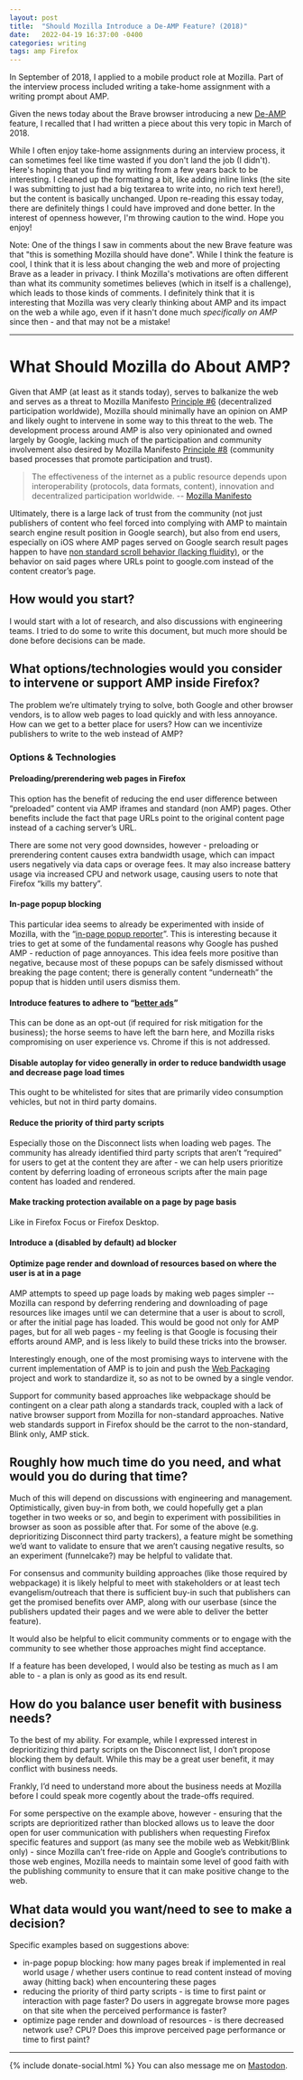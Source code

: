 ```yaml
---
layout: post
title:  "Should Mozilla Introduce a De-AMP Feature? (2018)"
date:   2022-04-19 16:37:00 -0400
categories: writing
tags: amp Firefox
---
```


In September of 2018, I applied to a mobile product role at Mozilla. Part of the interview process included writing a take-home assignment with a writing prompt about AMP. 

Given the news today about the Brave browser introducing a new [De-AMP](https://brave.com/privacy-updates/18-de-amp/) feature, I recalled that I had written a piece about this very topic in March of 2018.

While I often enjoy take-home assignments during an interview process, it can sometimes feel like time wasted if you don't land the job (I didn't). Here's hoping that you find my writing from a few years back to be interesting. I cleaned up the formatting a bit, like adding inline links (the site I was submitting to just had a big textarea to write into, no rich text here!), but the content is basically unchanged. Upon re-reading this essay today, there are definitely things I could have improved and done better. In the interest of openness however, I'm throwing caution to the wind. Hope you enjoy!

Note: One of the things I saw in comments about the new Brave feature was that "this is something Mozilla should have done". While I think the feature is cool, I think that it is less about changing the web and more of projecting Brave as a leader in privacy. I think Mozilla's motivations are often different than what its community sometimes believes (which in itself is a challenge), which leads to those kinds of comments. I definitely think that it is interesting that Mozilla was very clearly thinking about AMP and its impact on the web a while ago, even if it hasn't done much *specifically on AMP* since then - and that may not be a mistake!

* * *

# What Should Mozilla do About AMP?

Given that AMP (at least as it stands today), serves to balkanize the web and serves as a threat to Mozilla Manifesto [Principle #6](https://www.mozilla.org/en-US/about/manifesto/#principles-06) (decentralized participation worldwide), Mozilla should minimally have an opinion on AMP and likely ought to intervene in some way to this threat to the web. The development process around AMP is also very opinionated and owned largely by Google, lacking much of the participation and community involvement also desired by Mozilla Manifesto [Principle #8](https://www.mozilla.org/en-US/about/manifesto/#principles-08) (community based processes that promote participation and trust). 

>The effectiveness of the internet as a public resource depends upon interoperability (protocols, data formats, content), innovation and decentralized participation worldwide. -- [Mozilla Manifesto](https://www.mozilla.org/en-US/about/manifesto/#principles-06)

Ultimately, there is a large lack of trust from the community (not just publishers of content who feel forced into complying with AMP to maintain search engine result position in Google search), but also from end users, especially on iOS where AMP pages served on Google search result pages happen to have [non standard scroll behavior (lacking fluidity)](https://news.ycombinator.com/item?id=14386292), or the behavior on said pages where URLs point to google.com instead of the content creator’s page. 

## How would you start?

I would start with a lot of research, and also discussions with engineering teams. I tried to do some to write this document, but much more should be done before decisions can be made.

## What options/technologies would you consider to intervene or support AMP inside Firefox?

The problem we’re ultimately trying to solve, both Google and other browser vendors, is to allow web pages to load quickly and with less annoyance. How can we get to a better place for users? How can we incentivize publishers to write to the web instead of AMP?

### Options & Technologies

#### Preloading/prerendering web pages in Firefox

This option has the benefit of reducing the end user difference between “preloaded” content via AMP iframes and standard (non AMP) pages. Other benefits include the fact that page URLs point to the original content page instead of a caching server’s URL.

There are some not very good downsides, however - preloading or prerendering content causes extra bandwidth usage, which can impact users negatively via data caps or overage fees. It may also increase battery usage via increased CPU and network usage, causing users to note that Firefox “kills my battery”. 

#### In-page popup blocking

This particular idea seems to already be experimented with inside of Mozilla, with the “[in-page popup reporter](https://github.com/ehsan/popup-reporter)”. This is interesting because it tries to get at some of the fundamental reasons why Google has pushed AMP - reduction of page annoyances. This idea feels more positive than negative, because most of these popups can be safely dismissed without breaking the page content; there is generally content “underneath” the popup that is hidden until users dismiss them.

#### Introduce features to adhere to “[better ads](https://www.betterads.org)”

This can be done as an opt-out (if required for risk mitigation for the business); the horse seems to have left the barn here, and Mozilla risks compromising on user experience vs. Chrome if this is not addressed.

#### Disable autoplay for video generally in order to reduce bandwidth usage and decrease page load times

This ought to be whitelisted for sites that are primarily video consumption vehicles, but not in third party domains.

#### Reduce the priority of third party scripts

Especially those on the Disconnect lists when loading web pages. The community has already identified third party scripts that aren’t “required” for users to get at the content they are after - we can help users prioritize content by deferring loading of erroneous scripts after the main page content has loaded and rendered.

#### Make tracking protection available on a page by page basis

Like in Firefox Focus or Firefox Desktop.

#### Introduce a (disabled by default) ad blocker

#### Optimize page render and download of resources based on where the user is at in a page

AMP attempts to speed up page loads by making web pages simpler -- Mozilla can respond by deferring rendering and downloading of page resources like images until we can determine that a user is about to scroll, or after the initial page has loaded. This would be good not only for AMP pages, but for all web pages - my feeling is that Google is focusing their efforts around AMP, and is less likely to build these tricks into the browser.

Interestingly enough, one of the most promising ways to intervene with the current implementation of AMP is to join and push the [Web Packaging](https://github.com/WICG/webpackage) project and work to standardize it, so as not to be owned by a single vendor. 

Support for community based approaches like webpackage should be contingent on a clear path along a standards track, coupled with a lack of native browser support from Mozilla for non-standard approaches. Native web standards support in Firefox should be the carrot to the non-standard, Blink only, AMP stick. 

## Roughly how much time do you need, and what would you do during that time?

Much of this will depend on discussions with engineering and management. Optimistically, given buy-in from both, we could hopefully get a plan together in two weeks or so, and begin to experiment with possibilities in browser as soon as possible after that. For some of the above (e.g. deprioritizing Disconnect third party trackers), a feature might be something we’d want to validate to ensure that we aren’t causing negative results, so an experiment (funnelcake?) may be helpful to validate that. 

For consensus and community building approaches (like those required by webpackage) it is likely helpful to meet with stakeholders or at least tech evangelism/outreach that there is sufficient buy-in such that publishers can get the promised benefits over AMP, along with our userbase (since the publishers updated their pages and we were able to deliver the better feature). 

It would also be helpful to elicit community comments or to engage with the community to see whether those approaches might find acceptance. 

If a feature has been developed, I would also be testing as much as I am able to - a plan is only as good as its end result. 

## How do you balance user benefit with business needs?

To the best of my ability. For example, while I expressed interest in deprioritizing third party scripts on the Disconnect list, I don’t propose blocking them by default. While this may be a great user benefit, it may conflict with business needs. 

Frankly, I’d need to understand more about the business needs at Mozilla before I could speak more cogently about the trade-offs required. 

For some perspective on the example above, however - ensuring that the scripts are deprioritized rather than blocked allows us to leave the door open for user communication with publishers when requesting Firefox specific features and support (as many see the mobile web as Webkit/Blink only) - since Mozilla can’t free-ride on Apple and Google’s contributions to those web engines, Mozilla needs to maintain some level of good faith with the publishing community to ensure that it can make positive change to the web.

## What data would you want/need to see to make a decision?

Specific examples based on suggestions above:

* in-page popup blocking: how many pages break if implemented in real world usage / whether users continue to read content instead of moving away (hitting back) when encountering these pages
* reducing the priority of third party scripts - is time to first paint or interaction with page faster? Do users in aggregate browse more pages on that site when the perceived performance is faster?
* optimize page render and download of resources - is there decreased network use? CPU? Does this improve perceived page performance or time to first paint?


---

{% include donate-social.html %} You can also message me on [Mastodon](https://mastodon.social/@yoasif).
